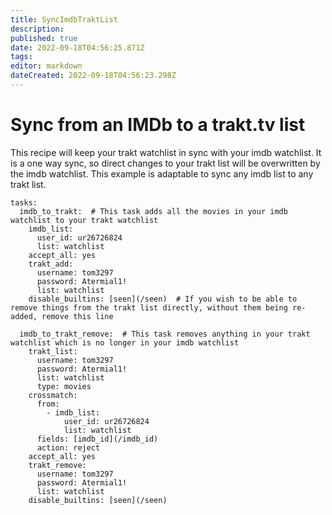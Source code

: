 ```yaml
---
title: SyncImdbTraktList
description: 
published: true
date: 2022-09-18T04:56:25.871Z
tags: 
editor: markdown
dateCreated: 2022-09-18T04:56:23.298Z
---
```


# Sync from an IMDb to a trakt.tv list
This recipe will keep your trakt watchlist in sync with your imdb watchlist. It is a one way sync, so direct changes to your trakt list will be overwritten by the imdb watchlist. This example is adaptable to sync any imdb list to any trakt list.

```
tasks:
  imdb_to_trakt:  # This task adds all the movies in your imdb watchlist to your trakt watchlist
    imdb_list:
      user_id: ur26726824
      list: watchlist
    accept_all: yes
    trakt_add:
      username: tom3297
      password: Atermial1!
      list: watchlist
    disable_builtins: [seen](/seen)  # If you wish to be able to remove things from the trakt list directly, without them being re-added, remove this line

  imdb_to_trakt_remove:  # This task removes anything in your trakt watchlist which is no longer in your imdb watchlist
    trakt_list:
      username: tom3297
      password: Atermial1!
      list: watchlist
      type: movies
    crossmatch:
      from:
        - imdb_list:
            user_id: ur26726824
            list: watchlist
      fields: [imdb_id](/imdb_id)
      action: reject
    accept_all: yes
    trakt_remove:
      username: tom3297
      password: Atermial1!
      list: watchlist
    disable_builtins: [seen](/seen)
```